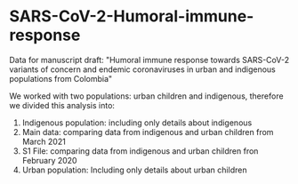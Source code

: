 # SARS-CoV-2-Humoral-immune-response
Data for manuscript draft: "Humoral immune response towards SARS-CoV-2 variants of concern and endemic coronaviruses in urban and indigenous populations from Colombia"

We worked with two populations: urban children and indigenous, therefore we divided this analysis into:
1. Indigenous population: including only details about indigenous
2. Main data: comparing data from indigenous and urban children from March 2021
3. S1 File: comparing data from indigenous and urban children fron February 2020
4. Urban population: Including only details about urban children
